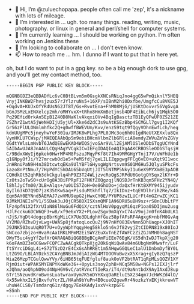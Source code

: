 - 👋 Hi, I’m @zuluechopapa.  people often call me 'zep', it's a nickname with lots of mileage.
- 👀 I’m interested in ...  ugh.  too many things.   reading, writing, music, photography.  or linux in general and perl/shell for computer systems. 
- 🌱 I’m currently learning ... I should be working on python.   I'm often working on Jenkins these 
- 💞️ I’m looking to collaborate on ... I don't even know.
- 📫 How to reach me ... hm.  I dunno if I want to put that in here yet.

oh, but I do want to put in a gpg key.  so be a big enough dork to use gpg, and you'll get my contact method, too.

```
-----BEGIN PGP PUBLIC KEY BLOCK-----

mQGNBGDZ3eQBDADfLc6vC0BtBLvm5m0GsgkXNCsRNiqJno4ggG5wPmQiknlY5HEQ
VnyjINKBW2Fhvsjzux57rJYlzruNs5+16XP/sIBnM2hi0Dxfbe/UmgfcCu8VKE5J
+OqdvA+KUJxOfYR4UsN62JT8T/Gs+RvotEna+FhM08MjG/jUSKtDovvr56VgGvgA
bGnJSMzLxENXelcp2mh/oMHYvxX+tRhx8HmXmBetjnsb4DF4EibLch6jy1Mqk5O0
Pq29Efid0rkAn5EpB1Z40D8NaKlvAkqxiOVv4BqIgBasctzTB1EyQFwUF0ZS21ZE
7SZhrZ1wtA5jWeNHDIjU5yjUl+Xke6d2dC3s9uAtKSEzBbp4SCMGLl7gvg1I2KQf
GrS6zPlULONmlmhfkc2Q+g0wffBWEVUm/Kxv/enzS9tqt9fQgyVOhnEwfLch/heg
kdnUUgMPc5jneyhwYeF301u/IMJK8wPLhg7PL0JMc3oq6h0U1gdNeUtXEXxlu8Qx
VymHKLU7CWsp/jMAEQEAAbQpSm9obiBHcmVlbmZlbGRlciA8emdyZWVuZmVsZGVy
QGdtYWlsLmNvbT6JAdQEEwEKAD4WIQSjvoSAr9VLl2EjAMlOSleODbSTqgUCYNnd
5AIbAwUJA8JnAAULCQgHAgYVCgkICwIEFgIDAQIeAQIXgAAKCRBOSleODbSTqsjH
C/9BdxXWyIj6pkek0HwrMP4M8FszuJMqyPKf8t7Ih49MMGHgYTnjI7V/uWFhUe1b
q1GNpyOfJi/Y27mrcwbOd1e5+PeMSfdj7geLILIZqpgwgFFCg6vE0+uXqt9I1woc
JnHRnUPaN9H4n38DtcwtqEKa9UlYBFlGHysgWgNrtsvm9S01M6Hu5JQlyuSPkcFs
iazo8nPtNmu7/7HpPdYC5hDAU65bVqUtjJIT5lNTMP5NkyI1uGeX9MYXmBE3pAOB
CQHdkOt52qhRb3dkCkgulq4hP9Z3T24WLjzvcRoQgSJRPdU6GotgOYSqx2lKYr+D
CzOts2oTwS0+cUrOg8A3BiFPRpF12FHKfZ0QgzqjlNQSDJrTnKB3qm5FHz2YN4Q/
l8hlJyCfm00/3LB+Alqs+/u0UIS7ZoH+0e8GhUDo+jdaQxfHrKtBXMY945ijyudv
ByIl63kD7Q9D7jzK35tKwSaq+PisduMtkhflTq7/IkIDnz+tqEVDlhrih2Re/k4G
Eqm5AY0EYNnd5AEMAJ7zwVMU9epG2jHwxCY0E/PYUP8zwILUCrFt4mGZrwZCjKC1
9JMkMJNEIsPV1/5SDak3uJ0jCR58DXISXsmQMF1A96DRU5uBH9sz+rS8nCUbLtPY
lFz4pfN1X2fXrUIaN86lNuGu6FdQiX/cztNlHoV0pgyqMi6qzP1oa0SDIjmu2usg
HJlFccku6DCW6QF3+wB/xf9e6xYX2+PLowZSgx9mXqYxC74uV9ojJn0fnK4bULK1
nJjS/YgDt4dogcpBbrKgMiiCX7Uo3DLdghHfGuz58pfAFsRF4AgxgK+nbfM0GvAq
VY2M8/RZhvDjvLwg+UWASp8jfatoqLocQuZj9N7nHf083EvNmn5DhUaqp+XJOhIT
J9JNK503suUqR0T7U+vOyyWphYqqyHeg58klo5n6vJf82vyjZtCIDRN819x80IoJ
SNCco7zbjzo+HvaRcAaIRKLMPmM2EiSWYZEuXvTnEZfAWFCzZiZGJVMH0h8agNST
OWyT5uc4ygYfZefXrQARAQABiQG8BBgBCgAmFiEEo76EgK/VS5dhIwDJTkpXjg20
k6oFAmDZ3eQCGwwFCQPCZwAACgkQTkpXjg20k6qWiQwAv84m6UbgNm9Mwafr/LuF
ftSYrciDGgL4i+S72TSzD2rE4CxGsAhRREt1m5AHqwGGQLeC1alU1DnbmDyfBY0L
LtZG9O/LBLAYDzkS2CAYgBNBJmJdjAIzWG4MTOOOVuBwzxX5Xrag+gIy8zQ7qszP
Wia26MzpTCGulQwwYVy/6iHB65tqFUEfgluf8aukOoVF2btRAT1qRpMLsQOZV1XY
RjmOiut+WPAKSMYENPYKoWKe36++0pyLs3soyZphB+NCq5M58w+NGPs12IXJjlrf
xJQhm/aoQhpNO9od4NpHGV6vC/atRVncflIeRa/iT4/dt9aNntbdX9AyIAxdJ8up
6Tr1SNzuvdKroBwnsLuatwraxUym7K5nDYHXxqDaREluI5X234qm7JcHWKZd4lO/
4x55wkhxIL5jBxvfuYcrZL/HAah9bYuPn4B0cueO2gewRr4NozkzYxEKjkkrewVT
uhuW4CLS0/Tsmdarq61z/dgqy7EokKAdy1xxV+kzpGFG
=SSnh
-----END PGP PUBLIC KEY BLOCK-----
```

<!---
zuluechopapa/zuluechopapa is a ✨ special ✨ repository because its `README.md` (this file) appears on your GitHub profile.
You can click the Preview link to take a look at your changes.
--->

